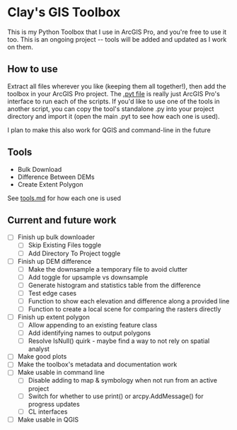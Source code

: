 # Clay's GIS Toolbox
This is my Python Toolbox that I use in ArcGIS Pro, and you're free to use it too. This is an ongoing project -- tools will be added and updated as I work on them.

## How to use
Extract all files wherever you like (keeping them all together!), then add the toolbox in your ArcGIS Pro project. The [.pyt file](https://github.com/aJarOfClay/ClaysGISToolbox/blob/main/ClaysPythonToolbox.pyt) is really just ArcGIS Pro's interface to run each of the scripts. If you'd like to use one of the tools in another script, you can copy the tool's standalone .py into your project directory and import it (open the main .pyt to see how each one is used).

I plan to make this also work for QGIS and command-line in the future

## Tools
- Bulk Download
- Difference Between DEMs
- Create Extent Polygon

See [tools.md](https://github.com/aJarOfClay/ClaysGISToolbox/blob/main/tools.md) for how each one is used

## Current and future work
- [ ] Finish up bulk downloader
    - [ ] Skip Existing Files toggle
    - [ ] Add Directory To Project toggle
- [ ] Finish up DEM difference
    - [ ] Make the downsample a temporary file to avoid clutter
    - [ ] Add toggle for upsample vs downsample
    - [ ] Generate histogram and statistics table from the difference
    - [ ] Test edge cases
    - [ ] Function to show each elevation and difference along a provided line
    - [ ] Function to create a local scene for comparing the rasters directly
- [ ] Finish up extent polygon
    - [ ] Allow appending to an existing feature class
    - [ ] Add identifying names to output polygons
    - [ ] Resolve IsNull() quirk - maybe find a way to not rely on spatial analyst
- [ ] Make good plots
- [ ] Make the toolbox's metadata and documentation work
- [ ] Make usable in command line
    - [ ] Disable adding to map & symbology when not run from an active project
    - [ ] Switch for whether to use print() or arcpy.AddMessage() for progress updates
    - [ ] CL interfaces
- [ ] Make usable in QGIS
